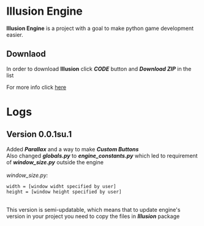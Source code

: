   

# Illusion Engine

**Illusion Engine** is a project with a goal to make python game development easier.

## Downlaod
In order to download **Illusion** click ***CODE*** button and ***Download ZIP*** in the list

For more info click [here](https://github.com/a4aran/IllusionEngine/wiki)

# Logs
## Version 0.0.1su.1
Added ***Parallax*** and a way to make ***Custom Buttons***<br>
Also changed ***globals.py*** to ***engine_constants.py*** 
which led to requirement of ***window_size.py*** outside the engine
<br>
<br>
*window_size.py:*
```
width = [window widht specified by user]
height = [window height specified by user]
```
<br>
This version is semi-updatable, which means that to update engine's version in your project 
you need to copy the files in <i><b>Illusion</b></i> package

